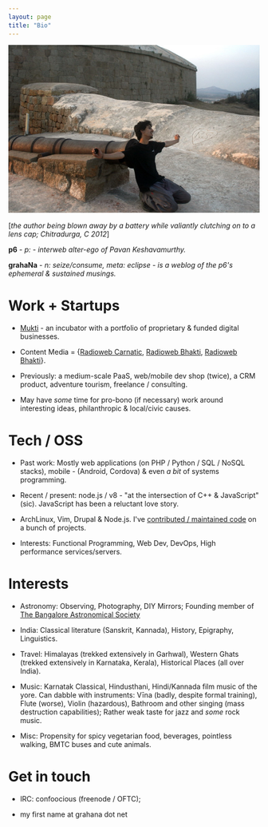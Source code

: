 ```yaml
---
layout: page
title: "Bio"
---
```


<img src="/public/IMG_1123.JPG"/>

[_the author being blown away by a battery while valiantly clutching on to a lens cap; Chitradurga, C 2012_]

**p6** - _p: - interweb alter-ego of Pavan Keshavamurthy._

**grahaNa** - _n: seize/consume, meta: eclipse - is a weblog of the p6's ephemeral & sustained musings._

Work + Startups
===============

+ <a href="http://muktilifestyle.com">Mukti</a> - an incubator with a portfolio of proprietary & funded digital businesses.

+ Content Media = {<a href="http://radioweb.in/programs">Radioweb Carnatic</a>, <a href="http://bhakti.radioweb.in">Radioweb Bhakti</a>, <a href="http://hindustani.radioweb.in">Radioweb Bhakti</a>}.

+ Previously: a medium-scale PaaS, web/mobile dev shop (twice), a CRM product, adventure tourism, freelance / consulting.

+ May have _some_ time for pro-bono (if necessary) work around interesting ideas, philanthropic & local/civic causes.

Tech / OSS
==========

+ Past work: Mostly web applications (on PHP / Python / SQL / NoSQL stacks), mobile - (Android, Cordova) & even _a bit_ of systems programming.

+ Recent / present: node.js / v8 - "at the intersection of C++ & JavaScript" (sic). JavaScript has been a reluctant love story.

+ ArchLinux, Vim, Drupal & Node.js. I've <a href="http://cia.vc/stats/author/p6">contributed / maintained code</a> on a bunch of projects.

+ Interests: Functional Programming, Web Dev, DevOps, High performance services/servers.

Interests
=========

+ Astronomy: Observing, Photography, DIY Mirrors; Founding member of <a href="http://bas.org.in">The Bangalore Astronomical Society</a>

+ India: Classical literature (Sanskrit, Kannada), History, Epigraphy, Linguistics.

+ Travel: Himalayas (trekked extensively in Garhwal), Western Ghats (trekked extensively in Karnataka, Kerala),  Historical Places (all over India).

+ Music: Karnatak Classical, Hindusthani, Hindi/Kannada film music of the yore. Can dabble with instruments: Vīna (badly, despite formal training), Flute (worse), Violin (hazardous), Bathroom and other singing (mass destruction capabilities); Rather weak taste for jazz and _some_ rock music.

+ Misc: Propensity for spicy vegetarian food, beverages, pointless walking, BMTC buses and cute animals.

Get in touch
============

+ IRC: confoocious (freenode / OFTC);

+ my first name at grahana dot net



